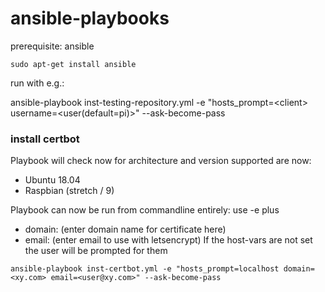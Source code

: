 # ansible-playbooks

prerequisite: ansible

``` sudo apt-get install ansible ```

run with e.g.:

ansible-playbook inst-testing-repository.yml -e "hosts_prompt=\<client\> username=\<user(default=pi)\>" --ask-become-pass

### install certbot
Playbook will check now for architecture and version supported are now:
* Ubuntu 18.04
* Raspbian (stretch / 9)

Playbook can now be run from commandline entirely: use -e plus
* domain: (enter domain name for certificate here)
* email: (enter email to use with letsencrypt)
If the host-vars are not set the user will be prompted for them

``` ansible-playbook inst-certbot.yml -e "hosts_prompt=localhost domain=<xy.com> email=<user@xy.com>" --ask-become-pass ```
